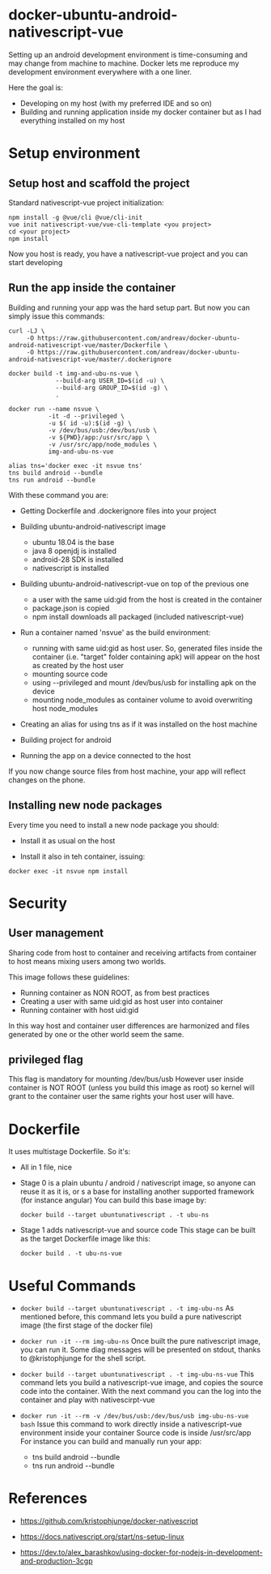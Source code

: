 # docker-ubuntu-android-nativescript-vue

Setting up an android development environment is time-consuming and may change from machine to machine.
Docker lets me reproduce my development environment everywhere with a one liner.

Here the goal is:
- Developing on my host (with my preferred IDE and so on)
- Building and running application inside my docker container but as I had everything installed on my host

# Setup environment

## Setup host and scaffold the project

Standard nativescript-vue project initialization:

```
npm install -g @vue/cli @vue/cli-init
vue init nativescript-vue/vue-cli-template <you project>
cd <your project>
npm install
```

Now you host is ready, you have a nativescript-vue project and you can start developing


## Run the app inside the container

Building and running your app was the hard setup part.
But now you can simply issue this commands:

```
curl -LJ \
     -O https://raw.githubusercontent.com/andreav/docker-ubuntu-android-nativescript-vue/master/Dockerfile \
     -O https://raw.githubusercontent.com/andreav/docker-ubuntu-android-nativescript-vue/master/.dockerignore

docker build -t img-and-ubu-ns-vue \
             --build-arg USER_ID=$(id -u) \
             --build-arg GROUP_ID=$(id -g) \
             .

docker run --name nsvue \
           -it -d --privileged \
           -u $( id -u):$(id -g) \
           -v /dev/bus/usb:/dev/bus/usb \
           -v ${PWD}/app:/usr/src/app \
           -v /usr/src/app/node_modules \
           img-and-ubu-ns-vue

alias tns='docker exec -it nsvue tns'
tns build android --bundle
tns run android --bundle
```

With these command you are:

- Getting Dockerfile and .dockerignore files into your project
- Building ubuntu-android-nativescript image
  - ubuntu 18.04 is the base
  - java 8 openjdj is installed
  - android-28 SDK is installed
  - nativescript is installed 

- Building ubuntu-android-nativescript-vue on top of the previous one
  - a user with the same uid:gid from the host is created in the container
  - package.json is copied 
  - npm install downloads all packaged (included nativescript-vue)

- Run a container named 'nsvue' as the build environment:
  - running with same uid:gid as host user. So, generated files inside the container (i.e. "target" folder containing apk) will appear on the host as created by the host user
  - mounting source code
  - using --privileged and mount /dev/bus/usb for installing apk on the device
  - mounting node_modules as container volume to avoid overwriting host node_modules

- Creating an alias for using tns as if it was installed on the host machine

- Building project for android

- Running the app on a device connected to the host

If you now change source files from host machine, your app will reflect changes on the phone.

## Installing new node packages

Every time you need to install a new node package you should:

- Install it as usual on the host

- Install it also in teh container, issuing:

`docker exec -it nsvue npm install`

# Security

## User management

Sharing code from host to container and receiving artifacts from container to host means mixing users among two worlds.

This image follows these guidelines:

- Running container as NON ROOT, as from best practices
- Creating a user with same uid:gid as host user into container
- Running container with host uid:gid

In this way host and container user differences are harmonized and files generated by one or the other world seem the same.

## privileged flag

This flag is mandatory for mounting /dev/bus/usb
However user inside container is NOT ROOT (unless you build this image as root) so kernel will grant to the container user the same rights your host user will have.

# Dockerfile

It uses multistage Dockerfile.
So it's:
- All in 1 file, nice
- Stage 0 is a plain ubuntu / android / nativescript image, so anyone can reuse it as it is, or s a base for installing another supported framework (for instance angular)
You can build this base image by:

    `docker build --target ubuntunativescript . -t ubu-ns`

- Stage 1 adds nativescript-vue and source code
This stage can be built as the target Dockerfile image like this:

    `docker build . -t ubu-ns-vue`


# Useful Commands

- `docker build --target ubuntunativescript . -t img-ubu-ns`
As mentioned before, this command lets you build a pure nativescript image (the first stage of the docker file)

- `docker run -it --rm img-ubu-ns`
Once built the pure nativescript image, you can run it. Some diag messages will be presented on stdout, thanks to @kristophjunge for the shell script.

- `docker build --target ubuntunativescript . -t img-ubu-ns-vue`
This command lets you build a nativescript-vue image, and copies the source code into the container. 
With the next command you can the log into the container and play with nativescirpt-vue

- `docker run -it --rm -v /dev/bus/usb:/dev/bus/usb img-ubu-ns-vue bash`
Issue this command to work directly inside a nativescript-vue environment inside your container
Source code is inside /usr/src/app
For instance you can build and manually run your app:
  - tns build android --bundle
  - tns run android --bundle

# References

- https://github.com/kristophjunge/docker-nativescript

- https://docs.nativescript.org/start/ns-setup-linux

- https://dev.to/alex_barashkov/using-docker-for-nodejs-in-development-and-production-3cgp
